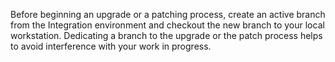 Before beginning an upgrade or a patching process, create an active branch from the Integration environment and checkout the new branch to your local workstation. Dedicating a branch to the upgrade or the patch process helps to avoid interference with your work in progress.